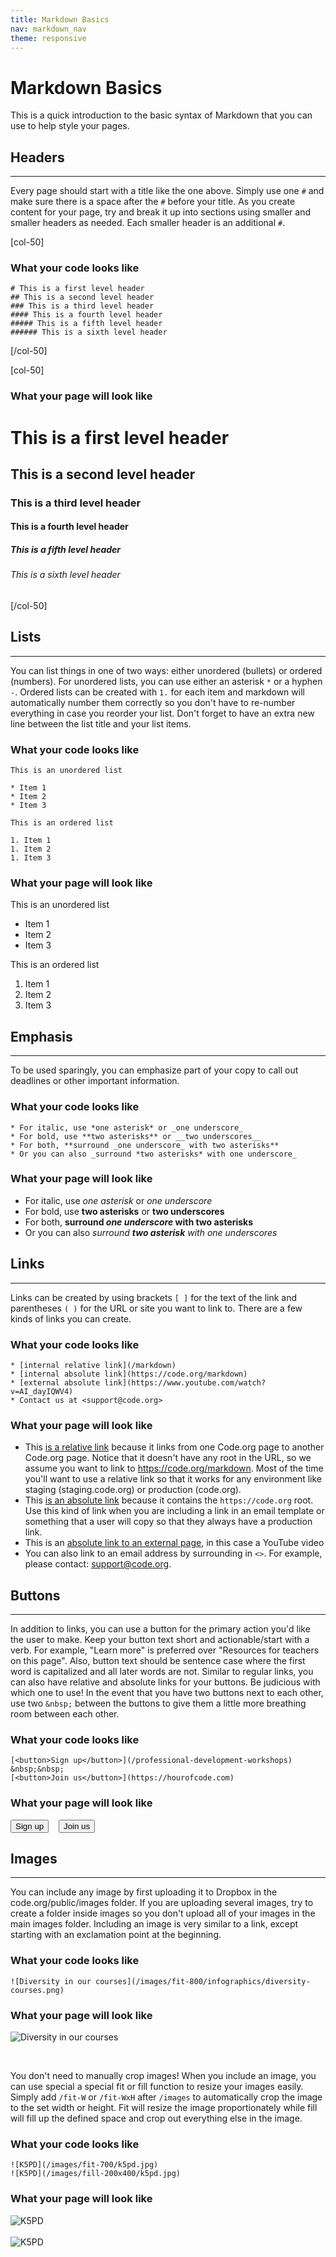 ```yaml
---
title: Markdown Basics
nav: markdown_nav
theme: responsive
---
```


# Markdown Basics

This is a quick introduction to the basic syntax of Markdown that you can use to help style your pages. 

## Headers
***
Every page should start with a title like the one above. Simply use one `#` and make sure there is a space after the `#` before your title. As you create content for your page, try and break it up into sections using smaller and smaller headers as needed. Each smaller header is an additional `#`.

[col-50]

### What your code looks like

`# This is a first level header`<br>
`## This is a second level header`<br>
`### This is a third level header`<br>
`#### This is a fourth level header`<br>
`##### This is a fifth level header`<br>
`###### This is a sixth level header`

[/col-50]

[col-50]

### What your page will look like

# This is a first level header
## This is a second level header
### This is a third level header
#### This is a fourth level header
##### This is a fifth level header
###### This is a sixth level header

[/col-50]

<div style="clear:both;"></div>

## Lists
***
You can list things in one of two ways: either unordered (bullets) or ordered (numbers). For unordered lists, you can use either an asterisk `*` or a hyphen `-`. Ordered lists can be created with `1.` for each item and markdown will automatically number them correctly so you don't have to re-number everything in case you reorder your list. Don't forget to have an extra new line between the list title and your list items.


### What your code looks like

```
This is an unordered list

* Item 1
* Item 2
* Item 3

This is an ordered list

1. Item 1
1. Item 2
1. Item 3
```


### What your page will look like

This is an unordered list

* Item 1
* Item 2
* Item 3

This is an ordered list

1. Item 1
1. Item 2
1. Item 3


## Emphasis
***
To be used sparingly, you can emphasize part of your copy to call out deadlines or other important information.

### What your code looks like

```
* For italic, use *one asterisk* or _one underscore_
* For bold, use **two asterisks** or __two underscores__
* For both, **surround _one underscore_ with two asterisks**
* Or you can also _surround *two asterisks* with one underscore_
```

### What your page will look like

* For italic, use *one asterisk* or _one underscore_
* For bold, use **two asterisks** or __two underscores__
* For both, **surround _one underscore_ with two asterisks**
* Or you can also _surround **two asterisk** with one underscores_

## Links
***
Links can be created by using brackets `[ ]` for the text of the link and parentheses `( )` for the URL or site you want to link to. There are a few kinds of links you can create.

### What your code looks like

```
* [internal relative link](/markdown)
* [internal absolute link](https://code.org/markdown)
* [external absolute link](https://www.youtube.com/watch?v=AI_dayIQWV4)
* Contact us at <support@code.org>
```

### What your page will look like

* This [is a relative link](/markdown) because it links from one Code.org page to another Code.org page. Notice that it doesn't have any root in the URL, so we assume you want to link to https://code.org/markdown. Most of the time you'll want to use a relative link so that it works for any environment like staging (staging.code.org) or production (code.org).
* This [is an absolute link](https://code.org/markdown) because it contains the `https://code.org` root. Use this kind of link when you are including a link in an email template or something that a user will copy so that they always have a production link.
* This is an [absolute link to an external page](https://www.youtube.com/watch?v=AI_dayIQWV4), in this case a YouTube video
* You can also link to an email address by surrounding in `<>`. For example, please contact: <support@code.org>.

## Buttons
***
In addition to links, you can use a button for the primary action you'd like the user to make. Keep your button text short and actionable/start with a verb. For example, "Learn more" is preferred over "Resources for teachers on this page". Also, button text should be sentence case where the first word is capitalized and all later words are not. Similar to regular links, you can also have relative and absolute links for your buttons. Be judicious with which one to use! In the event that you have two buttons next to each other, use two `&nbsp;` between the buttons to give them a little more breathing room between each other.


### What your code looks like

```
[<button>Sign up</button>](/professional-development-workshops)
&nbsp;&nbsp;
[<button>Join us</button>](https://hourofcode.com)
```


### What your page will look like

[<button>Sign up</button>](/professional-development-workshops)
&nbsp;&nbsp;
[<button>Join us</button>](https://hourofcode.com)


## Images
***
You can include any image by first uploading it to Dropbox in the code.org/public/images folder. If you are uploading several images, try to create a folder inside images so you don't upload all of your images in the main images folder. Including an image is very similar to a link, except starting with an exclamation point at the beginning.

### What your code looks like

```
![Diversity in our courses](/images/fit-800/infographics/diversity-courses.png)
```

### What your page will look like

![Diversity in our courses](/images/fit-800/infographics/diversity-courses.png)

<br>

You don't need to manually crop images! When you include an image, you can use special a special fit or fill function to resize your images easily. Simply add `/fit-W` or `/fit-WxH` after `/images` to automatically crop the image to the set width or height. Fit will resize the image proportionately while fill will fill up the defined space and crop out everything else in the image.

### What your code looks like

```
![K5PD](/images/fit-700/k5pd.jpg)
![K5PD](/images/fill-200x400/k5pd.jpg)
```

### What your page will look like

![K5PD](/images/fit-700/k5pd.jpg)
<br><br>
![K5PD](/images/fill-200x400/k5pd.jpg)

<br>
